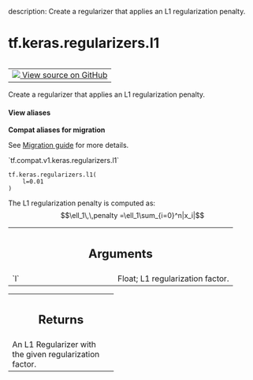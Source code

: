 description: Create a regularizer that applies an L1 regularization penalty.

<div itemscope itemtype="http://developers.google.com/ReferenceObject">
<meta itemprop="name" content="tf.keras.regularizers.l1" />
<meta itemprop="path" content="Stable" />
</div>

# tf.keras.regularizers.l1

<!-- Insert buttons and diff -->

<table class="tfo-notebook-buttons tfo-api nocontent" align="left">
<td>
  <a target="_blank" href="https://github.com/tensorflow/tensorflow/blob/r2.2/tensorflow/python/keras/regularizers.py#L231-L244">
    <img src="https://www.tensorflow.org/images/GitHub-Mark-32px.png" />
    View source on GitHub
  </a>
</td>
</table>



Create a regularizer that applies an L1 regularization penalty.

<section class="expandable">
  <h4 class="showalways">View aliases</h4>
  <p>
<b>Compat aliases for migration</b>
<p>See
<a href="https://www.tensorflow.org/guide/migrate">Migration guide</a> for
more details.</p>
<p>`tf.compat.v1.keras.regularizers.l1`</p>
</p>
</section>

<pre class="devsite-click-to-copy prettyprint lang-py tfo-signature-link">
<code>tf.keras.regularizers.l1(
    l=0.01
)
</code></pre>



<!-- Placeholder for "Used in" -->

The L1 regularization penalty is computed as:
$$\ell_1\,\,penalty =\ell_1\sum_{i=0}^n|x_i|$$

<!-- Tabular view -->
 <table class="responsive fixed orange">
<colgroup><col width="214px"><col></colgroup>
<tr><th colspan="2"><h2 class="add-link">Arguments</h2></th></tr>

<tr>
<td>
`l`
</td>
<td>
Float; L1 regularization factor.
</td>
</tr>
</table>



<!-- Tabular view -->
 <table class="responsive fixed orange">
<colgroup><col width="214px"><col></colgroup>
<tr><th colspan="2"><h2 class="add-link">Returns</h2></th></tr>
<tr class="alt">
<td colspan="2">
An L1 Regularizer with the given regularization factor.
</td>
</tr>

</table>

